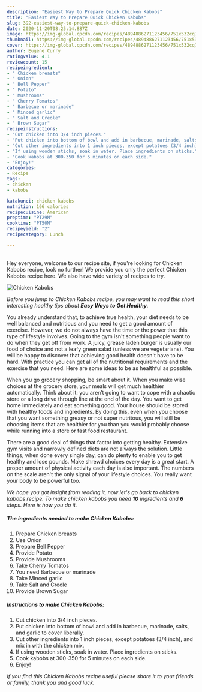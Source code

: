 ```yaml
---
description: "Easiest Way to Prepare Quick Chicken Kabobs"
title: "Easiest Way to Prepare Quick Chicken Kabobs"
slug: 392-easiest-way-to-prepare-quick-chicken-kabobs
date: 2020-11-20T08:25:14.887Z
image: https://img-global.cpcdn.com/recipes/4894886271123456/751x532cq70/chicken-kabobs-recipe-main-photo.jpg
thumbnail: https://img-global.cpcdn.com/recipes/4894886271123456/751x532cq70/chicken-kabobs-recipe-main-photo.jpg
cover: https://img-global.cpcdn.com/recipes/4894886271123456/751x532cq70/chicken-kabobs-recipe-main-photo.jpg
author: Eugene Curry
ratingvalue: 4.1
reviewcount: 15
recipeingredient:
- " Chicken breasts"
- " Onion"
- " Bell Pepper"
- " Potato"
- " Mushrooms"
- " Cherry Tomatos"
- " Barbecue or marinade"
- " Minced garlic"
- " Salt and Creole"
- " Brown Sugar"
recipeinstructions:
- "Cut chicken into 3/4 inch pieces."
- "Put chicken into bottom of bowl and add in barbecue, marinade, salts, and garlic to cover liberally."
- "Cut other ingredients into 1 inch pieces, except potatoes (3/4 inch), and mix in with the chicken mix."
- "If using wooden sticks, soak in water. Place ingredients on sticks."
- "Cook kabobs at 300-350 for 5 minutes on each side."
- "Enjoy!"
categories:
- Recipe
tags:
- chicken
- kabobs

katakunci: chicken kabobs 
nutrition: 166 calories
recipecuisine: American
preptime: "PT29M"
cooktime: "PT50M"
recipeyield: "2"
recipecategory: Lunch

---
```

<br>
Hey everyone, welcome to our recipe site, if you're looking for Chicken Kabobs recipe, look no further! We provide you only the perfect Chicken Kabobs recipe here. We also have wide variety of recipes to try.
<br>


![Chicken Kabobs](https://img-global.cpcdn.com/recipes/4894886271123456/751x532cq70/chicken-kabobs-recipe-main-photo.jpg)

<i>Before you jump to Chicken Kabobs recipe, you may want to read this short interesting healthy tips about <strong>Easy Ways to Get Healthy</strong>.</i>

You already understand that, to achieve true health, your diet needs to be well balanced and nutritious and you need to get a good amount of exercise. However, we do not always have the time or the power that this type of lifestyle involves. Going to the gym isn't something people want to do when they get off from work. A juicy, grease laden burger is usually our food of choice and not a leafy green salad (unless we are vegetarians). You will be happy to discover that achieving good health doesn't have to be hard. With practice you can get all of the nutritional requirements and the exercise that you need. Here are some ideas to be as healthful as possible.

When you go grocery shopping, be smart about it. When you make wise choices at the grocery store, your meals will get much healthier automatically. Think about it: you aren’t going to want to cope with a chaotic store or a long drive through line at the end of the day. You want to get home immediately and eat something good. Your house should be stored with healthy foods and ingredients. By doing this, even when you choose that you want something greasy or not super nutritous, you will still be choosing items that are healthier for you than you would probably choose while running into a store or fast food restaurant.

There are a good deal of things that factor into getting healthy. Extensive gym visits and narrowly defined diets are not always the solution. Little things, when done every single day, can do plenty to enable you to get healthy and lose pounds. Make shrewd choices every day is a great start. A proper amount of physical activity each day is also important. The numbers on the scale aren't the only signal of your lifestyle choices. You really want your body to be powerful too. 


<i>We hope you got insight from reading it, now let's go back to chicken kabobs recipe. To make chicken kabobs you need <strong>10</strong> ingredients and <strong>6</strong> steps. Here is how you do it.
</i>

##### The ingredients needed to make Chicken Kabobs:

1. Prepare  Chicken breasts
1. Use  Onion
1. Prepare  Bell Pepper
1. Provide  Potato
1. Provide  Mushrooms
1. Take  Cherry Tomatos
1. You need  Barbecue or marinade
1. Take  Minced garlic
1. Take  Salt and Creole
1. Provide  Brown Sugar


##### Instructions to make Chicken Kabobs:

1. Cut chicken into 3/4 inch pieces.
1. Put chicken into bottom of bowl and add in barbecue, marinade, salts, and garlic to cover liberally.
1. Cut other ingredients into 1 inch pieces, except potatoes (3/4 inch), and mix in with the chicken mix.
1. If using wooden sticks, soak in water. Place ingredients on sticks.
1. Cook kabobs at 300-350 for 5 minutes on each side.
1. Enjoy!


<i>If you find this Chicken Kabobs recipe useful please share it to your friends or family, thank you and good luck.</i>

